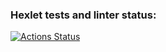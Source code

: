 ### Hexlet tests and linter status:
[![Actions Status](https://github.com/Katherini17/java-project-72/actions/workflows/hexlet-check.yml/badge.svg)](https://github.com/Katherini17/java-project-72/actions)